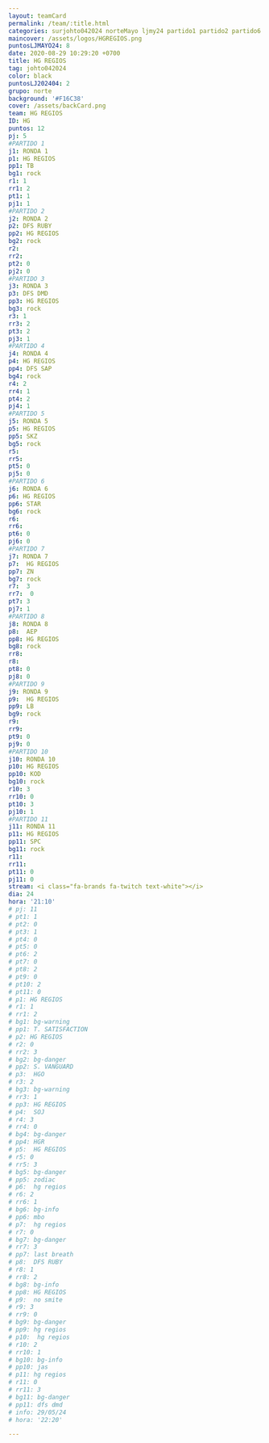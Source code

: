 ```yaml
---
layout: teamCard
permalink: /team/:title.html
categories: surjohto042024 norteMayo ljmy24 partido1 partido2 partido6 partido5 partido7 partido10 partido11 29 LJ06 LJ1 LJ4 LJ5 LJ6 LJ7 LJ9 LJ10 LJ11
maincover: /assets/logos/HGREGIOS.png
puntosLJMAYO24: 8
date: 2020-08-29 10:29:20 +0700
title: HG REGIOS
tag: johto042024
color: black
puntosLJ202404: 2
grupo: norte
background: '#F16C38'
cover: /assets/backCard.png
team: HG REGIOS
ID: HG
puntos: 12
pj: 5
#PARTIDO 1
j1: RONDA 1
p1: HG REGIOS
pp1: TB
bg1: rock
r1: 1
rr1: 2
pt1: 1
pj1: 1
#PARTIDO 2
j2: RONDA 2
p2: DFS RUBY
pp2: HG REGIOS
bg2: rock
r2: 
rr2: 
pt2: 0
pj2: 0
#PARTIDO 3
j3: RONDA 3
p3: DFS DMD
pp3: HG REGIOS
bg3: rock
r3: 1
rr3: 2
pt3: 2
pj3: 1
#PARTIDO 4
j4: RONDA 4
p4: HG REGIOS
pp4: DFS SAP
bg4: rock
r4: 2
rr4: 1
pt4: 2
pj4: 1
#PARTIDO 5
j5: RONDA 5
p5: HG REGIOS
pp5: SKZ
bg5: rock
r5: 
rr5:
pt5: 0
pj5: 0
#PARTIDO 6
j6: RONDA 6
p6: HG REGIOS
pp6: STAR
bg6: rock
r6: 
rr6: 
pt6: 0
pj6: 0
#PARTIDO 7
j7: RONDA 7
p7:  HG REGIOS
pp7: ZN
bg7: rock
r7:  3
rr7:  0
pt7: 3
pj7: 1
#PARTIDO 8
j8: RONDA 8
p8:  AEP
pp8: HG REGIOS
bg8: rock
rr8: 
r8: 
pt8: 0
pj8: 0
#PARTIDO 9
j9: RONDA 9
p9:  HG REGIOS
pp9: LB
bg9: rock
r9: 
rr9: 
pt9: 0
pj9: 0
#PARTIDO 10
j10: RONDA 10
p10: HG REGIOS
pp10: KOD
bg10: rock
r10: 3 
rr10: 0
pt10: 3
pj10: 1
#PARTIDO 11
j11: RONDA 11
p11: HG REGIOS
pp11: SPC
bg11: rock
r11: 
rr11:
pt11: 0
pj11: 0
stream: <i class="fa-brands fa-twitch text-white"></i>
dia: 24
hora: '21:10'
# pj: 11
# pt1: 1
# pt2: 0
# pt3: 1
# pt4: 0
# pt5: 0
# pt6: 2
# pt7: 0
# pt8: 2
# pt9: 0
# pt10: 2
# pt11: 0
# p1: HG REGIOS
# r1: 1
# rr1: 2
# bg1: bg-warning
# pp1: T. SATISFACTION
# p2: HG REGIOS
# r2: 0
# rr2: 3
# bg2: bg-danger
# pp2: S. VANGUARD
# p3:  HGO
# r3: 2
# bg3: bg-warning
# rr3: 1
# pp3: HG REGIOS
# p4:  SOJ
# r4: 3
# rr4: 0
# bg4: bg-danger
# pp4: HGR
# p5:  HG REGIOS
# r5: 0
# rr5: 3
# bg5: bg-danger
# pp5: zodiac
# p6:  hg regios
# r6: 2
# rr6: 1
# bg6: bg-info
# pp6: mbo
# p7:  hg regios
# r7: 0
# bg7: bg-danger
# rr7: 3
# pp7: last breath
# p8:  DFS RUBY
# r8: 1
# rr8: 2 
# bg8: bg-info
# pp8: HG REGIOS
# p9:  no smite
# r9: 3
# rr9: 0
# bg9: bg-danger
# pp9: hg regios
# p10:  hg regios
# r10: 2
# rr10: 1
# bg10: bg-info
# pp10: jas
# p11: hg regios
# r11: 0
# rr11: 3
# bg11: bg-danger
# pp11: dfs dmd
# info: 29/05/24
# hora: '22:20'

---
```



